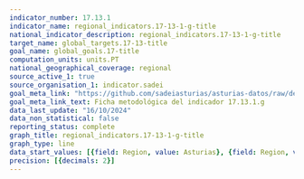 ```yaml
---
indicator_number: 17.13.1
indicator_name: regional_indicators.17-13-1-g-title
national_indicator_description: regional_indicators.17-13-1-g-title
target_name: global_targets.17-13-title
goal_name: global_goals.17-title
computation_units: units.PT
national_geographical_coverage: regional
source_active_1: true
source_organisation_1: indicator.sadei
goal_meta_link: "https://github.com/sadeiasturias/asturias-datos/raw/develop/descargas/metodologia/17.13.1.g.pdf"
goal_meta_link_text: Ficha metodológica del indicador 17.13.1.g
data_last_update: "16/10/2024"
data_non_statistical: false
reporting_status: complete
graph_title: regional_indicators.17-13-1-g-title
graph_type: line
data_start_values: [{field: Region, value: Asturias}, {field: Region, value: España}]
precision: [{decimals: 2}]
---
```

